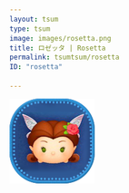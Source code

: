 ```yaml
---
layout: tsum
type: tsum
image: images/rosetta.png
title: ロゼッタ | Rosetta
permalink: tsumtsum/rosetta
ID: "rosetta"

---
```

<img class="ui image" src="../images/rosetta.png">
